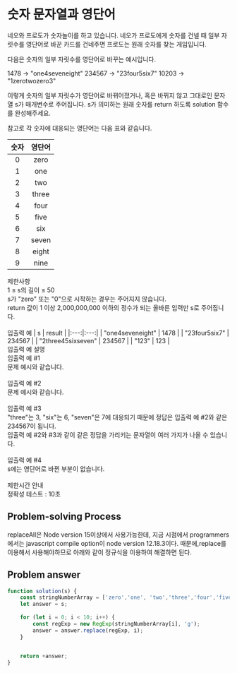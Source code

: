 # 숫자 문자열과 영단어

네오와 프로도가 숫자놀이를 하고 있습니다. 네오가 프로도에게 숫자를 건넬 때 일부 자릿수를 영단어로 바꾼 카드를 건네주면 프로도는 원래 숫자를 찾는 게임입니다.

다음은 숫자의 일부 자릿수를 영단어로 바꾸는 예시입니다.

1478 → "one4seveneight"
234567 → "23four5six7"
10203 → "1zerotwozero3"

이렇게 숫자의 일부 자릿수가 영단어로 바뀌어졌거나, 혹은 바뀌지 않고 그대로인 문자열 s가 매개변수로 주어집니다. s가 의미하는 원래 숫자를 return 하도록 solution 함수를 완성해주세요.

참고로 각 숫자에 대응되는 영단어는 다음 표와 같습니다.

| 숫자 | 영단어 |
|:---:|:---:|
| 0 | zero |
| 1 | one |
| 2 | two |
| 3 |	three |
| 4 |	four |
| 5 |	five |
| 6 |	six |
| 7 |	seven |
| 8 |	eight |
| 9 |	nine |

제한사항<br/>
1 ≤ s의 길이 ≤ 50<br/>
s가 "zero" 또는 "0"으로 시작하는 경우는 주어지지 않습니다.<br/>
return 값이 1 이상 2,000,000,000 이하의 정수가 되는 올바른 입력만 s로 주어집니다.<br/>
<br/>
입출력 예
| s |	result |
|:---:|:---:|
| "one4seveneight" | 1478 |
| "23four5six7" |	234567 |
| "2three45sixseven" |	234567 |
| "123" |	123 |
<br/>
입출력 예 설명<br/>
입출력 예 #1<br/>
문제 예시와 같습니다.<br/>
<br/>
입출력 예 #2<br/>
문제 예시와 같습니다.<br/>
<br/>
입출력 예 #3<br/>
"three"는 3, "six"는 6, "seven"은 7에 대응되기 때문에 정답은 입출력 예 #2와 같은 234567이 됩니다.<br/>
입출력 예 #2와 #3과 같이 같은 정답을 가리키는 문자열이 여러 가지가 나올 수 있습니다.<br/>
<br/>
입출력 예 #4<br/>
s에는 영단어로 바뀐 부분이 없습니다.<br/>
<br/>
제한시간 안내<br/>
정확성 테스트 : 10초<br/>

## Problem-solving Process

replaceAll은 Node version 15이상에서 사용가능한데, 지금 시점에서 programmers에서는 javascript compile option이 node version 12.18.3이다.
때문에,replace를 이용해서 사용해야하므로 아래와 같이 정규식을 이용하여 해결하면 된다.

## Problem answer
```javascript
function solution(s) {
    const stringNumberArray = ['zero','one', 'two','three','four','five','six','seven','eight','nine'];
    let answer = s;
    
    for (let i = 0; i < 10; i++) {
        const regExp = new RegExp(stringNumberArray[i], 'g');
        answer = answer.replace(regExp, i);
    }
    

    return +answer;
}
```
